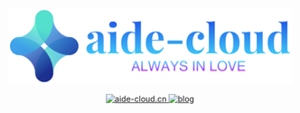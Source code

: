 <p align="center">
<a href="https://go-kratos.dev/" target="_blank"><img src="aide-cloud.png?raw=true"></a></p>

<p align="center">
<a href="https://aide-cloud.cn">
<img src="https://img.shields.io/badge/aide--cloud.cn-%231677ff" alt="aide-cloud.cn">
</a>
<a href="https://aide-cloud.github.io/">
<img src="https://img.shields.io/badge/aide-博客-%2336cfc9" alt="blog">
</a>
</p>
